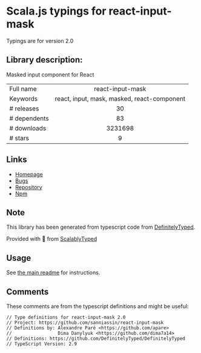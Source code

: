 
# Scala.js typings for react-input-mask

Typings are for version 2.0

## Library description:
Masked input component for React

|                    |                 |
| ------------------ | :-------------: |
| Full name          | react-input-mask |
| Keywords           | react, input, mask, masked, react-component |
| # releases         | 30 |
| # dependents       | 83 |
| # downloads        | 3231698 |
| # stars            | 9 |

## Links
- [Homepage](https://github.com/sanniassin/react-input-mask)
- [Bugs](https://github.com/sanniassin/react-input-mask/issues)
- [Repository](https://github.com/sanniassin/react-input-mask)
- [Npm](https://www.npmjs.com/package/react-input-mask)
    


## Note
This library has been generated from typescript code from [DefinitelyTyped](https://definitelytyped.org).

Provided with :purple_heart: from [ScalablyTyped](https://github.com/oyvindberg/ScalablyTyped)

## Usage
See [the main readme](../../readme.md) for instructions.

## Comments

These comments are from the typescript definitions and might be useful:
```
// Type definitions for react-input-mask 2.0
// Project: https://github.com/sanniassin/react-input-mask
// Definitions by: Alexandre Paré <https://github.com/apare>
//                 Dima Danylyuk <https://github.com/dima7a14>
// Definitions: https://github.com/DefinitelyTyped/DefinitelyTyped
// TypeScript Version: 2.9

```

